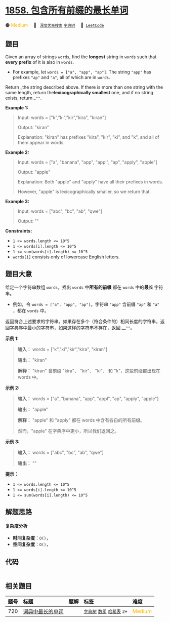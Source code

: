 # [1858. 包含所有前缀的最长单词](https://leetcode.com/problems/longest-word-with-all-prefixes)

🟠 <font color=#ffb800>Medium</font>&emsp; 🔖&ensp; [`深度优先搜索`](/tag/depth-first-search.md) [`字典树`](/tag/trie.md)&emsp; 🔗&ensp;[`LeetCode`](https://leetcode.com/problems/longest-word-with-all-prefixes)

## 题目

Given an array of strings `words`, find the **longest** string in `words` such
that **every prefix** of it is also in `words`.

  * For example, let `words = ["a", "app", "ap"]`. The string `"app"` has prefixes `"ap"` and `"a"`, all of which are in `words`.

Return _the string described above. If there is more than one string with the
same length, return the**lexicographically smallest** one, and if no string
exists, return _`""`.



**Example 1:**

> Input: words = ["k","ki","kir","kira", "kiran"]
> 
> Output: "kiran"
> 
> Explanation: "kiran" has prefixes "kira", "kir", "ki", and "k", and all of them appear in words.

**Example 2:**

> Input: words = ["a", "banana", "app", "appl", "ap", "apply", "apple"]
> 
> Output: "apple"
> 
> Explanation: Both "apple" and "apply" have all their prefixes in words.
> 
> However, "apple" is lexicographically smaller, so we return that.

**Example 3:**

> Input: words = ["abc", "bc", "ab", "qwe"]
> 
> Output: ""

**Constraints:**

  * `1 <= words.length <= 10^5`
  * `1 <= words[i].length <= 10^5`
  * `1 <= sum(words[i].length) <= 10^5`
  * `words[i]` consists only of lowercase English letters.


## 题目大意

给定一个字符串数组 `words`，找出 `words` 中**所有的前缀** 都在 `words` 中的**最长** 字符串。

  * 例如，令 `words = ["a", "app", "ap"]`。字符串 `"app"` 含前缀 `"ap"` 和 `"a"` ，都在 `words` 中。

返回符合上述要求的字符串。如果存在多个（符合条件的）相同长度的字符串，返回字典序中最小的字符串，如果这样的字符串不存在，返回 __`""`。

**示例 1:**

> 
> 
> 
> 
> 
> **输入：** words = ["k","ki","kir","kira", "kiran"]
> 
> **输出：** "kiran"
> 
> **解释：** "kiran" 含前缀 "kira"、 "kir"、 "ki"、 和 "k"，这些前缀都出现在 words 中。
> 
> 

**示例 2:**

> 
> 
> 
> 
> 
> **输入：** words = ["a", "banana", "app", "appl", "ap", "apply", "apple"]
> 
> **输出：** "apple"
> 
> **解释：** "apple" 和 "apply" 都在 words 中含有各自的所有前缀。
> 
> 然而，"apple" 在字典序中更小，所以我们返回之。
> 
> 

**示例 3:**

> 
> 
> 
> 
> 
> **输入：** words = ["abc", "bc", "ab", "qwe"]
> 
> **输出：** ""
> 
> 

**提示：**

  * `1 <= words.length <= 10^5`
  * `1 <= words[i].length <= 10^5`
  * `1 <= sum(words[i].length) <= 10^5`


## 解题思路

#### 复杂度分析

- **时间复杂度**：`O()`，
- **空间复杂度**：`O()`，

## 代码

```javascript

```

## 相关题目

<!-- prettier-ignore -->
| 题号 | 标题 | 题解 | 标签 | 难度 |
| :------: | :------ | :------: | :------ | :------ |
| 720 | [词典中最长的单词](https://leetcode.com/problems/longest-word-in-dictionary) |  |  [`字典树`](/tag/trie.md) [`数组`](/tag/array.md) [`哈希表`](/tag/hash-table.md) `2+` | <font color=#ffb800>Medium</font> |